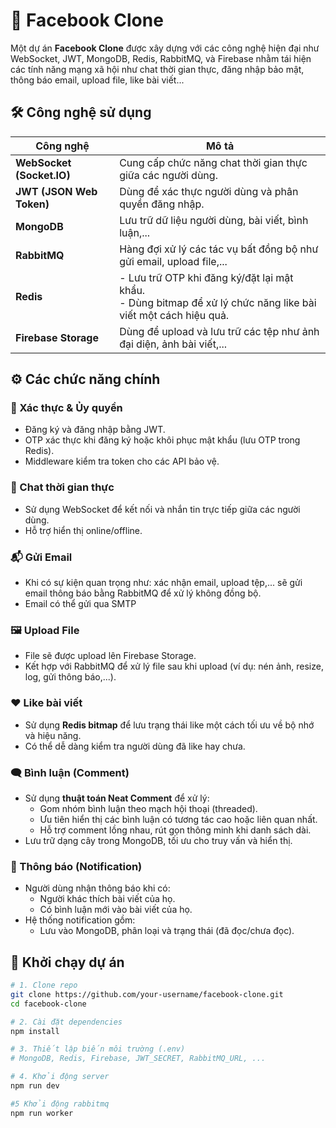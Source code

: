 # 📘 Facebook Clone

Một dự án **Facebook Clone** được xây dựng với các công nghệ hiện đại như WebSocket, JWT, MongoDB, Redis, RabbitMQ, và Firebase nhằm tái hiện các tính năng mạng xã hội như chat thời gian thực, đăng nhập bảo mật, thông báo email, upload file, like bài viết...

## 🛠️ Công nghệ sử dụng

| Công nghệ     | Mô tả |
|--------------|------|
| **WebSocket (Socket.IO)** | Cung cấp chức năng chat thời gian thực giữa các người dùng. |
| **JWT (JSON Web Token)** | Dùng để xác thực người dùng và phân quyền đăng nhập. |
| **MongoDB** | Lưu trữ dữ liệu người dùng, bài viết, bình luận,... |
| **RabbitMQ** | Hàng đợi xử lý các tác vụ bất đồng bộ như gửi email, upload file,... |
| **Redis** | - Lưu trữ OTP khi đăng ký/đặt lại mật khẩu.<br> - Dùng bitmap để xử lý chức năng like bài viết một cách hiệu quả. |
| **Firebase Storage** | Dùng để upload và lưu trữ các tệp như ảnh đại diện, ảnh bài viết,... |

## ⚙️ Các chức năng chính

### 🔐 Xác thực & Ủy quyền
- Đăng ký và đăng nhập bằng JWT.
- OTP xác thực khi đăng ký hoặc khôi phục mật khẩu (lưu OTP trong Redis).
- Middleware kiểm tra token cho các API bảo vệ.

### 💬 Chat thời gian thực
- Sử dụng WebSocket để kết nối và nhắn tin trực tiếp giữa các người dùng.
- Hỗ trợ hiển thị online/offline.

### 📬 Gửi Email
- Khi có sự kiện quan trọng như: xác nhận email, upload tệp,... sẽ gửi email thông báo bằng RabbitMQ để xử lý không đồng bộ.
- Email có thể gửi qua SMTP

### 🖼️ Upload File
- File sẽ được upload lên Firebase Storage.
- Kết hợp với RabbitMQ để xử lý file sau khi upload (ví dụ: nén ảnh, resize, log, gửi thông báo,...).

### ❤️ Like bài viết
- Sử dụng **Redis bitmap** để lưu trạng thái like một cách tối ưu về bộ nhớ và hiệu năng.
- Có thể dễ dàng kiểm tra người dùng đã like hay chưa.

### 🗨️ Bình luận (Comment)
- Sử dụng **thuật toán Neat Comment** để xử lý:
  - Gom nhóm bình luận theo mạch hội thoại (threaded).
  - Ưu tiên hiển thị các bình luận có tương tác cao hoặc liên quan nhất.
  - Hỗ trợ comment lồng nhau, rút gọn thông minh khi danh sách dài.
- Lưu trữ dạng cây trong MongoDB, tối ưu cho truy vấn và hiển thị.

### 🔔 Thông báo (Notification)
- Người dùng nhận thông báo khi có:
  - Người khác thích bài viết của họ.
  - Có bình luận mới vào bài viết của họ.
- Hệ thống notification gồm:
  - Lưu vào MongoDB, phân loại và trạng thái (đã đọc/chưa đọc).
 

## 🚀 Khởi chạy dự án

```bash
# 1. Clone repo
git clone https://github.com/your-username/facebook-clone.git
cd facebook-clone

# 2. Cài đặt dependencies
npm install

# 3. Thiết lập biến môi trường (.env)
# MongoDB, Redis, Firebase, JWT_SECRET, RabbitMQ_URL, ...

# 4. Khởi động server
npm run dev

#5 Khởi động rabbitmq
npm run worker
